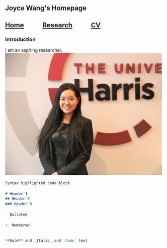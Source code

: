 ## Joyce Wang's Homepage
## [Home](https://joycelafee.github.io/)&nbsp;&nbsp;&nbsp;&nbsp;&nbsp;&nbsp;&nbsp;&nbsp;&nbsp;&nbsp;&nbsp;&nbsp;[Research](https://joycelafee.github.io/research/)&nbsp;&nbsp;&nbsp;&nbsp;&nbsp;&nbsp;&nbsp;&nbsp;&nbsp;&nbsp;&nbsp;&nbsp;[CV](https://uchicago.box.com/s/zl027bftrn4c3n7avkmc5tx9tucmzbj2)


### Introduction
I am an aspiring researcher.
![Image](headshot.jpg)

```markdown
Syntax highlighted code block

# Header 1
## Header 2
### Header 3

- Bulleted

1. Numbered


**Bold** and _Italic_ and `Code` text
```

